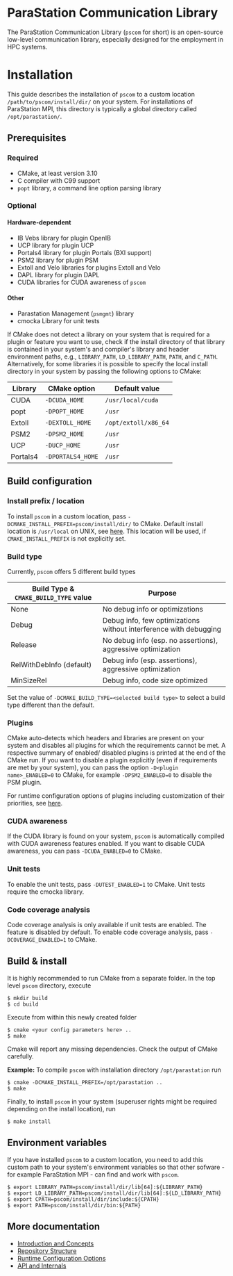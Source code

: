 # ParaStation Communication Library

The ParaStation Communication Library (`pscom` for short) is an open-source low-level communication library, especially designed for the employment in HPC systems.

# Installation

This guide describes the installation of `pscom` to a custom location `/path/to/pscom/install/dir/` on your system.
For installations of ParaStation MPI, this directory is typically a global directory called `/opt/parastation/`.

## Prerequisites

### Required
- CMake, at least version 3.10
- C compiler with C99 support
- `popt` library, a command line option parsing library

### Optional

#### Hardware-dependent
- IB Vebs library for plugin OpenIB
- UCP library for plugin UCP
- Portals4 library for plugin Portals (BXI support)
- PSM2 library for plugin PSM
- Extoll and Velo libraries for plugins Extoll and Velo
- DAPL library for plugin DAPL
- CUDA libraries for CUDA awareness of `pscom`

#### Other
- Parastation Management (`psmgmt`) library
- cmocka Library for unit tests

If CMake does not detect a library on your system that is required for a plugin or feature you want to use, check if the install directory of that library is contained in your system's and compiler's library and header environment paths, e.g., `LIBRARY_PATH`, `LD_LIBRARY_PATH`, `PATH`, and `C_PATH`.
Alternatively, for some libraries it is possible to specify the local install directory in your system by passing the following options to CMake:

| Library | CMake option      | Default value       |
|---------|-------------------|---------------------|
| CUDA    | `-DCUDA_HOME`     | `/usr/local/cuda`   |
| popt    | `-DPOPT_HOME`     | `/usr`              |
| Extoll  | `-DEXTOLL_HOME`   | `/opt/extoll/x86_64`|
| PSM2    | `-DPSM2_HOME`     | `/usr`              |
| UCP     | `-DUCP_HOME`      | `/usr`              |
| Portals4| `-DPORTALS4_HOME` | `/usr`              |


## Build configuration

### Install prefix / location
To install `pscom` in a custom location, pass `-DCMAKE_INSTALL_PREFIX=pscom/install/dir/` to CMake.
Default install location is `/usr/local` on UNIX, see [here](https://cmake.org/cmake/help/v3.24/variable/CMAKE_INSTALL_PREFIX.html).
This location will be used, if `CMAKE_INSTALL_PREFIX` is not explicitly set.

### Build type

Currently, `pscom` offers 5 different build types

 Build Type & `CMAKE_BUILD_TYPE` value   | Purpose |
|---------------|-----------------------------------|
| None          | No debug info or optimizations |
| Debug         | Debug info, few optimizations without interference with debugging |
| Release       | No debug info (esp. no assertions), aggressive optimization |
| RelWithDebInfo (default)    | Debug info (esp. assertions), aggressive optimization |
| MinSizeRel    | Debug info, code size optimized |

Set the value of `-DCMAKE_BUILD_TYPE=<selected build type>` to select a build type different than the default.

### Plugins
CMake auto-detects which headers and libraries are present on your system and disables all plugins for which the requirements cannot be met.
A respective summary of enabled/ disabled plugins is printed at the end of the CMake run.
If you want to disable a plugin explicitly (even if requirements are met by your system), you can pass the option `-D<plugin name>_ENABLED=0` to CMake, for example `-DPSM2_ENABLED=0` to disable the PSM plugin.

For runtime configuration options of plugins including customization of their priorities, see [here](./doc/RuntimeConfig.md#plugin-options).

### CUDA awareness
If the CUDA library is found on your system, `pscom` is automatically compiled with CUDA awareness features enabled.
If you want to disable CUDA awareness, you can pass `-DCUDA_ENABLED=0` to CMake.

### Unit tests
To enable the unit tests, pass `-DUTEST_ENABLED=1` to CMake. Unit tests require the cmocka library.

### Code coverage analysis
Code coverage analysis is only available if unit tests are enabled. The feature is disabled by default. To enable code coverage analysis, pass `-DCOVERAGE_ENABLED=1` to CMake.

## Build & install
It is highly recommended to run CMake from a separate folder.
In the top level `pscom` directory, execute

```console
$ mkdir build
$ cd build
```

Execute from within this newly created folder

```console
$ cmake <your config parameters here> ..
$ make
```

Cmake will report any missing dependencies. Check the output of CMake carefully.

**Example:** To compile `pscom` with installation directory `/opt/parastation` run

```console
$ cmake -DCMAKE_INSTALL_PREFIX=/opt/parastation ..
$ make
```
Finally, to install `pscom` in your system (superuser rights might be required depending on the install location), run

```console
$ make install
```

## Environment variables

If you have installed `pscom` to a custom location, you need to add this custom path to your system's environment variables so that other sofware - for example ParaStation MPI - can find and work with `pscom`.

```console
$ export LIBRARY_PATH=pscom/install/dir/lib[64]:${LIBRARY_PATH}
$ export LD_LIBRARY_PATH=pscom/install/dir/lib[64]:${LD_LIBRARY_PATH}
$ export CPATH=pscom/install/dir/include:${CPATH}
$ export PATH=pscom/install/dir/bin:${PATH}
```

## More documentation
- [Introduction and Concepts](doc/PscomConcepts.md)
- [Repository Structure](doc/RepoStructure.md)
- [Runtime Configuration Options](doc/RuntimeConfig.md)
- [API and Internals](doc/PscomInterface.md)
